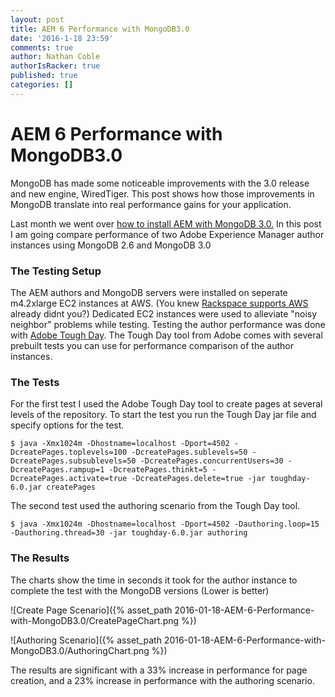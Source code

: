 ```yaml
---
layout: post
title: AEM 6 Performance with MongoDB3.0
date: '2016-1-18 23:59'
comments: true
author: Nathan Coble
authorIsRacker: true
published: true
categories: []
---
```


# AEM 6 Performance with MongoDB3.0

MongoDB has made some noticeable improvements with the 3.0 release and new engine, WiredTiger.  This post shows how those improvements in MongoDB translate into real performance gains for your application.  


<!-- more -->

Last month we went over [how to install AEM with MongoDB 3.0.][bp1] In this post I am going compare performance of two Adobe Experience Manager author instances using MongoDB 2.6 and MongoDB 3.0

### The Testing Setup
The AEM authors and MongoDB servers were installed on seperate m4.2xlarge EC2 instances at AWS. (You knew [Rackspace supports AWS][faws1] already didnt you?) Dedicated EC2 instances were used to alleviate "noisy neighbor" problems while testing. Testing the author performance was done with [Adobe Tough Day][td1].  The Tough Day tool from Adobe comes with several prebuilt tests you can use for performance comparison of the author instances.

### The Tests
For the first test I used the Adobe Tough Day tool to create pages at several levels of the repository. To start the test you run the Tough Day jar file and specify options for the test.

```
$ java -Xmx1024m -Dhostname=localhost -Dport=4502 -DcreatePages.toplevels=100 -DcreatePages.sublevels=50 -DcreatePages.subsublevels=50 -DcreatePages.concurrentUsers=30 -DcreatePages.rampup=1 -DcreatePages.thinkt=5 -DcreatePages.activate=true -DcreatePages.delete=true -jar toughday-6.0.jar createPages
```

The second test used the authoring scenario from the Tough Day tool.

```
$ java -Xmx1024m -Dhostname=localhost -Dport=4502 -Dauthoring.loop=15 -Dauthoring.thread=30 -jar toughday-6.0.jar authoring
```

### The Results
The charts show the time in seconds it took for the author instance to complete the test with the MongoDB versions (Lower is better)

![Create Page Scenario]({% asset_path 2016-01-18-AEM-6-Performance-with-MongoDB3.0/CreatePageChart.png %})

![Authoring Scenario]({% asset_path 2016-01-18-AEM-6-Performance-with-MongoDB3.0/AuthoringChart.png %})

The results are significant with a 33% increase in performance for page creation, and a 23% increase in performance with the authoring scenario.

   [bp1]: <https://developer.rackspace.com/blog/AEM6.1-With-MongoDB-3.0-And-WiredTiger>
   [faws1]: <https://www.rackspace.com/managed-aws>
   [td1]: <https://docs.adobe.com/docs/en/aem/6-1/develop/test/tough-day.html>
